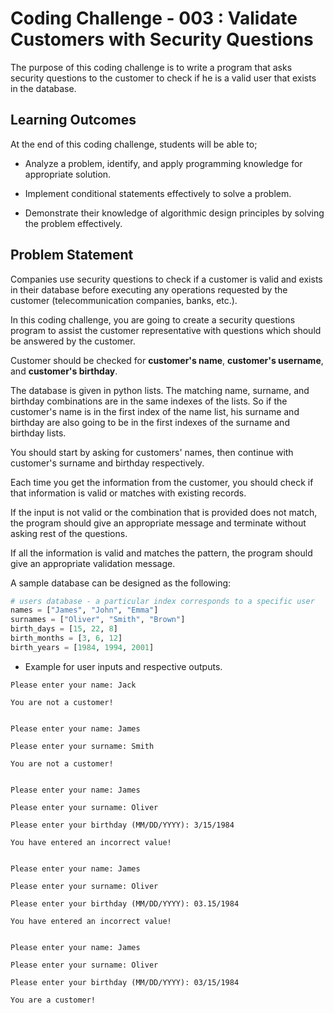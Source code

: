 # Coding Challenge - 003 : Validate Customers with Security Questions

The purpose of this coding challenge is to write a program that asks security questions to the customer to check if he is a valid user that exists in the database.

## Learning Outcomes

At the end of this coding challenge, students will be able to;

- Analyze a problem, identify, and apply programming knowledge for appropriate solution.

- Implement conditional statements effectively to solve a problem.

- Demonstrate their knowledge of algorithmic design principles by solving the problem effectively.

## Problem Statement

Companies use security questions to check if a customer is valid and exists in their database before executing any operations requested by the customer (telecommunication companies, banks, etc.).

In this coding challenge, you are going to create a security questions program to assist the customer representative with questions which should be answered by the customer.

Customer should be checked for **customer's name**, **customer's username**, and **customer's birthday**.

The database is given in python lists. The matching name, surname, and birthday combinations are in the same indexes of the lists. So if the customer's name is in the first index of the name list, his surname and birthday are also going to be in the first indexes of the surname and birthday lists.

You should start by asking for customers' names, then continue with customer's surname and birthday respectively.

Each time you get the information from the customer, you should check if that information is valid or matches with existing records.

If the input is not valid or the combination that is provided does not match, the program should give an appropriate message and terminate without asking rest of the questions.

If all the information is valid and matches the pattern, the program should give an appropriate validation message.

A sample database can be designed as the following:

```python
# users database - a particular index corresponds to a specific user
names = ["James", "John", "Emma"]
surnames = ["Oliver", "Smith", "Brown"]
birth_days = [15, 22, 8]
birth_months = [3, 6, 12]
birth_years = [1984, 1994, 2001]
```

- Example for user inputs and respective outputs.

```text
Please enter your name: Jack

You are not a customer!


Please enter your name: James

Please enter your surname: Smith

You are not a customer!


Please enter your name: James

Please enter your surname: Oliver

Please enter your birthday (MM/DD/YYYY): 3/15/1984

You have entered an incorrect value!


Please enter your name: James

Please enter your surname: Oliver

Please enter your birthday (MM/DD/YYYY): 03.15/1984

You have entered an incorrect value!


Please enter your name: James

Please enter your surname: Oliver

Please enter your birthday (MM/DD/YYYY): 03/15/1984

You are a customer!
```
